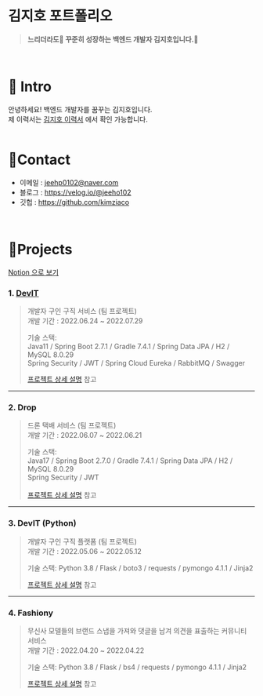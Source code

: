 # 김지호 포트폴리오
> <b> 느리더라도🐢 꾸준히 성장하는 백엔드 개발자 김지호입니다.🏃 </b><br/>
>
 <br/>
 
# 📌 Intro
안녕하세요! 백엔드 개발자를 꿈꾸는 김지호입니다.</br>
제 이력서는 [김지호 이력서](https://www.notion.so/7b6dcc5c27be4ac4808bfebaccf68a7b) 에서 확인 가능합니다. <br/>
 <br/>
 
# 📌Contact 
* 이메일 : jeehp0102@naver.com
* 블로그 : https://velog.io/@jeeho102
* 깃헙 : https://github.com/kimziaco

 <br/>

# 📌Projects
[Notion 으로 보기](https://ddori.notion.site/c13655db741a4dc29fe10ac3e12464ba)

### 1. [DevIT](https://devit.shop/)
> 개발자 구인 구직 서비스 (팀 프로젝트) <br/>
> 개발 기간 : 2022.06.24 ~ 2022.07.29 <br/>
>
> 기술 스택: <br/>
> Java11 / Spring Boot 2.7.1 / Gradle 7.4.1 / Spring Data JPA / H2 / MySQL 8.0.29 <br/>
> Spring Security / JWT / Spring Cloud Eureka / RabbitMQ / Swagger<br/>
>
> [프로젝트 상세 설명](https://github.com/kimziaco/devit) 참고
---------------------------------
 
### 2. Drop
> 드론 택배 서비스 (팀 프로젝트) <br/>
> 개발 기간 : 2022.06.07 ~ 2022.06.21 <br/>
>
> 기술 스택: <br/>
> Java17 / Spring Boot 2.7.0 / Gradle 7.4.1 / Spring Data JPA / H2 / MySQL 8.0.29 <br/>
> Spring Security / JWT  <br/> <br/>
> [프로젝트 상세 설명](https://github.com/kimziaco/drop) 참고
---------------------------------
 
### 3. DevIT (Python)
> 개발자 구인 구직 플랫폼 (팀 프로젝트) <br/>
> 개발 기간 : 2022.05.06 ~ 2022.05.12 <br/>
>
> 기술 스택: Python 3.8 / Flask / boto3 / requests / pymongo 4.1.1 / Jinja2 <br/>
>
> [프로젝트 상세 설명](https://github.com/kimziaco/devit-python) 참고
---------------------------------
 
### 4. Fashiony
> 무신사 모델들의 브랜드 스냅을 가져와 댓글을 남겨 의견을 표출하는 커뮤니티 서비스 <br/>
> 개발 기간 : 2022.04.20 ~ 2022.04.22 <br/>
>
> 기술 스택: Python 3.8 / Flask / bs4 / requests / pymongo 4.1.1 / Jinja2 <br/>
>
> [프로젝트 상세 설명](https://github.com/kimziaco/Fashiony) 참고

